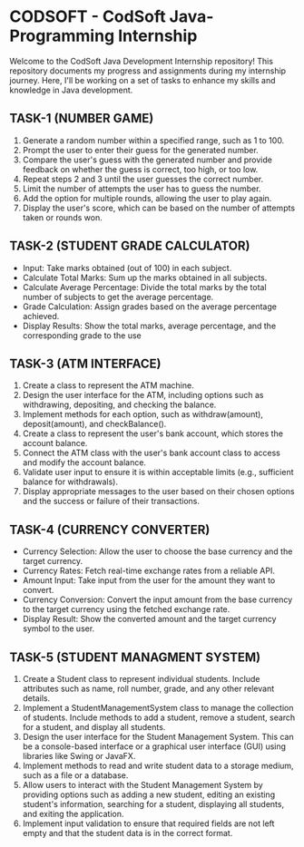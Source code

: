 # CODSOFT - CodSoft Java-Programming Internship
Welcome to the CodSoft Java Development Internship repository! This repository documents my progress and assignments during my internship journey. Here, I'll be working on a set of tasks to enhance my skills and knowledge in Java development.

## TASK-1 (NUMBER GAME)
1. Generate a random number within a specified range, such as 1 to 100.
2. Prompt the user to enter their guess for the generated number.
3. Compare the user's guess with the generated number and provide feedback on whether the guess is correct, too high, or too low.
4. Repeat steps 2 and 3 until the user guesses the correct number.
5. Limit the number of attempts the user has to guess the number.
6. Add the option for multiple rounds, allowing the user to play again.
7. Display the user's score, which can be based on the number of attempts taken or rounds won.

## TASK-2 (STUDENT GRADE CALCULATOR)
- Input: Take marks obtained (out of 100) in each subject.
- Calculate Total Marks: Sum up the marks obtained in all subjects.
- Calculate Average Percentage: Divide the total marks by the total number of subjects to get the average percentage.
- Grade Calculation: Assign grades based on the average percentage achieved.
- Display Results: Show the total marks, average percentage, and the corresponding grade to the use

## TASK-3 (ATM INTERFACE)
1. Create a class to represent the ATM machine.
2. Design the user interface for the ATM, including options such as withdrawing, depositing, and checking the balance.
3. Implement methods for each option, such as withdraw(amount), deposit(amount), and checkBalance().
4. Create a class to represent the user's bank account, which stores the account balance.
5. Connect the ATM class with the user's bank account class to access and modify the account balance.
6. Validate user input to ensure it is within acceptable limits (e.g., sufficient balance for withdrawals).
7. Display appropriate messages to the user based on their chosen options and the success or failure of their transactions.

## TASK-4 (CURRENCY CONVERTER)
- Currency Selection: Allow the user to choose the base currency and the target currency.
- Currency Rates: Fetch real-time exchange rates from a reliable API.
- Amount Input: Take input from the user for the amount they want to convert.
- Currency Conversion: Convert the input amount from the base currency to the target currency using the fetched exchange rate.
- Display Result: Show the converted amount and the target currency symbol to the user.

## TASK-5 (STUDENT MANAGMENT SYSTEM)
1. Create a Student class to represent individual students. Include attributes such as name, roll number, grade, and any other relevant details.
2. Implement a StudentManagementSystem class to manage the collection of students. Include methods to add a student, remove a student, search for a student, and display all students.
3. Design the user interface for the Student Management System. This can be a console-based interface or a graphical user interface (GUI) using libraries like Swing or JavaFX.
4. Implement methods to read and write student data to a storage medium, such as a file or a database.
5. Allow users to interact with the Student Management System by providing options such as adding a new student, editing an existing student's information, searching for a student, 
   displaying all students, and exiting the application.
6. Implement input validation to ensure that required fields are not left empty and that the student data is in the correct format.
